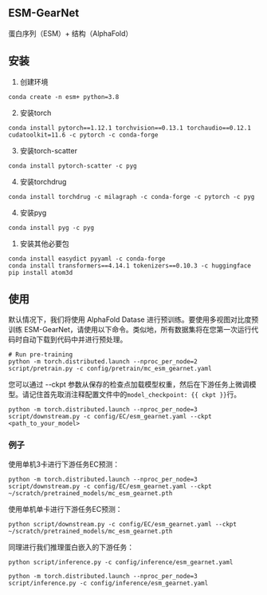 ## ESM-GearNet

蛋白序列（ESM）+ 结构（AlphaFold）

## 安装

1. 创建环境

```shell
conda create -n esm+ python=3.8
```

2. 安装torch

```shell
conda install pytorch==1.12.1 torchvision==0.13.1 torchaudio==0.12.1 cudatoolkit=11.6 -c pytorch -c conda-forge
```

3. 安装torch-scatter

```shell
conda install pytorch-scatter -c pyg
```

4. 安装torchdrug

```shell
conda install torchdrug -c milagraph -c conda-forge -c pytorch -c pyg

```

4. 安装pyg
```shell
conda install pyg -c pyg
```

1. 安装其他必要包

```shell
conda install easydict pyyaml -c conda-forge
conda install transformers==4.14.1 tokenizers==0.10.3 -c huggingface 
pip install atom3d
```

## 使用

默认情况下，我们将使用 AlphaFold Datase 进行预训练。要使用多视图对比度预训练 ESM-GearNet，请使用以下命令。类似地，所有数据集将在您第一次运行代码时自动下载到代码中并进行预处理。

```shell
# Run pre-training
python -m torch.distributed.launch --nproc_per_node=2 script/pretrain.py -c config/pretrain/mc_esm_gearnet.yaml
```

您可以通过 --ckpt 参数从保存的检查点加载模型权重，然后在下游任务上微调模型。请记住首先取消注释配置文件中的`model_checkpoint: {{ ckpt }}`行。

```shell
python -m torch.distributed.launch --nproc_per_node=3 script/downstream.py -c config/EC/esm_gearnet.yaml --ckpt <path_to_your_model>
```

### 例子

使用单机3卡进行下游任务EC预测：

```shell
python -m torch.distributed.launch --nproc_per_node=3 script/downstream.py -c config/EC/esm_gearnet.yaml --ckpt ~/scratch/pretrained_models/mc_esm_gearnet.pth
```

使用单机单卡进行下游任务EC预测：

```shell
python script/downstream.py -c config/EC/esm_gearnet.yaml --ckpt ~/scratch/pretrained_models/mc_esm_gearnet.pth
```

同理进行我们推理蛋白嵌入的下游任务：

```shell
python script/inference.py -c config/inference/esm_gearnet.yaml

python -m torch.distributed.launch --nproc_per_node=3 script/inference.py -c config/inference/esm_gearnet.yaml
```